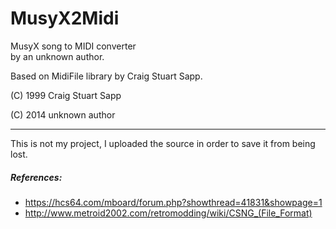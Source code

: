 # MusyX2Midi
MusyX song to MIDI converter<br>
by an unknown author.

Based on MidiFile library by Craig Stuart Sapp.

(C) 1999 Craig Stuart Sapp

(C) 2014 unknown author

--------------
This is not my project, I uploaded the source in order to save it from being lost.

##### References:
- https://hcs64.com/mboard/forum.php?showthread=41831&showpage=1
- http://www.metroid2002.com/retromodding/wiki/CSNG_(File_Format)
